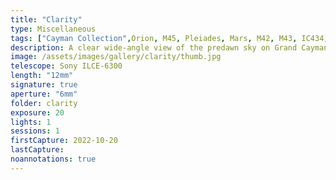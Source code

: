 ```yaml
---
title: "Clarity"
type: Miscellaneous
tags: ["Cayman Collection",Orion, M45, Pleiades, Mars, M42, M43, IC434, NGC2024]
description: A clear wide-angle view of the predawn sky on Grand Cayman.
image: /assets/images/gallery/clarity/thumb.jpg
telescope: Sony ILCE-6300
length: "12mm"
signature: true
aperture: "6mm"
folder: clarity
exposure: 20
lights: 1
sessions: 1 
firstCapture: 2022-10-20 
lastCapture:
noannotations: true
---
```


